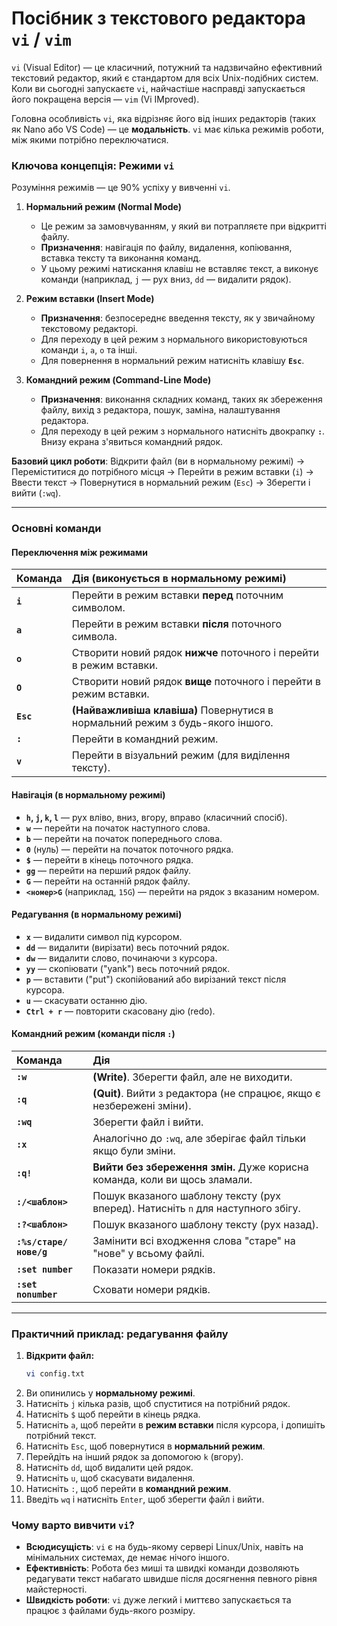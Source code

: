 # Посібник з текстового редактора `vi` / `vim`

`vi` (Visual Editor) — це класичний, потужний та надзвичайно ефективний текстовий редактор, який є стандартом для всіх Unix-подібних систем. Коли ви сьогодні запускаєте `vi`, найчастіше насправді запускається його покращена версія — `vim` (Vi IMproved).

Головна особливість `vi`, яка відрізняє його від інших редакторів (таких як Nano або VS Code) — це **модальність**. `vi` має кілька режимів роботи, між якими потрібно переключатися.

### **Ключова концепція: Режими `vi`**

Розуміння режимів — це 90% успіху у вивченні `vi`.

1.  **Нормальний режим (Normal Mode)**
    *   Це режим за замовчуванням, у який ви потрапляєте при відкритті файлу.
    *   **Призначення**: навігація по файлу, видалення, копіювання, вставка тексту та виконання команд.
    *   У цьому режимі натискання клавіш не вставляє текст, а виконує команди (наприклад, `j` — рух вниз, `dd` — видалити рядок).

2.  **Режим вставки (Insert Mode)**
    *   **Призначення**: безпосереднє введення тексту, як у звичайному текстовому редакторі.
    *   Для переходу в цей режим з нормального використовуються команди `i`, `a`, `o` та інші.
    *   Для повернення в нормальний режим натисніть клавішу **`Esc`**.

3.  **Командний режим (Command-Line Mode)**
    *   **Призначення**: виконання складних команд, таких як збереження файлу, вихід з редактора, пошук, заміна, налаштування редактора.
    *   Для переходу в цей режим з нормального натисніть двокрапку **`:`**. Внизу екрана з'явиться командний рядок.

**Базовий цикл роботи**: Відкрити файл (ви в нормальному режимі) -> Переміститися до потрібного місця -> Перейти в режим вставки (`i`) -> Ввести текст -> Повернутися в нормальний режим (`Esc`) -> Зберегти і вийти (`:wq`).

---

### **Основні команди**

#### **Переключення між режимами**

| Команда | Дія (виконується в нормальному режимі) |
| :--- | :--- |
| **`i`** | Перейти в режим вставки **перед** поточним символом. |
| **`a`** | Перейти в режим вставки **після** поточного символа. |
| **`o`** | Створити новий рядок **нижче** поточного і перейти в режим вставки. |
| **`O`** | Створити новий рядок **вище** поточного і перейти в режим вставки. |
| **`Esc`** | **(Найважливіша клавіша)** Повернутися в нормальний режим з будь-якого іншого. |
| **`:`** | Перейти в командний режим. |
| **`v`** | Перейти в візуальний режим (для виділення тексту). |

#### **Навігація (в нормальному режимі)**

*   **`h`, `j`, `k`, `l`** — рух вліво, вниз, вгору, вправо (класичний спосіб).
*   **`w`** — перейти на початок наступного слова.
*   **`b`** — перейти на початок попереднього слова.
*   **`0`** (нуль) — перейти на початок поточного рядка.
*   **`$`** — перейти в кінець поточного рядка.
*   **`gg`** — перейти на перший рядок файлу.
*   **`G`** — перейти на останній рядок файлу.
*   **`<номер>G`** (наприклад, `15G`) — перейти на рядок з вказаним номером.

#### **Редагування (в нормальному режимі)**

*   **`x`** — видалити символ під курсором.
*   **`dd`** — видалити (вирізати) весь поточний рядок.
*   **`dw`** — видалити слово, починаючи з курсора.
*   **`yy`** — скопіювати ("yank") весь поточний рядок.
*   **`p`** — вставити ("put") скопійований або вирізаний текст після курсора.
*   **`u`** — скасувати останню дію.
*   **`Ctrl + r`** — повторити скасовану дію (redo).

#### **Командний режим (команди після `:`)**

| Команда | Дія |
| :--- | :--- |
| **`:w`** | **(Write)**. Зберегти файл, але не виходити. |
| **`:q`** | **(Quit)**. Вийти з редактора (не спрацює, якщо є незбережені зміни). |
| **`:wq`** | Зберегти файл і вийти. |
| **`:x`** | Аналогічно до `:wq`, але зберігає файл тільки якщо були зміни. |
| **`:q!`** | **Вийти без збереження змін.** Дуже корисна команда, коли ви щось зламали. |
| **`:/<шаблон>`** | Пошук вказаного шаблону тексту (рух вперед). Натисніть `n` для наступного збігу. |
| **`:?<шаблон>`** | Пошук вказаного шаблону тексту (рух назад). |
| **`:%s/старе/нове/g`** | Замінити всі входження слова "старе" на "нове" у всьому файлі. |
| **`:set number`** | Показати номери рядків. |
| **`:set nonumber`** | Сховати номери рядків. |

---

### **Практичний приклад: редагування файлу**

1.  **Відкрити файл:**
    ```bash
    vi config.txt
    ```
2.  Ви опинились у **нормальному режимі**.
3.  Натисніть `j` кілька разів, щоб спуститися на потрібний рядок.
4.  Натисніть `$` щоб перейти в кінець рядка.
5.  Натисніть `a`, щоб перейти в **режим вставки** після курсора, і допишіть потрібний текст.
6.  Натисніть `Esc`, щоб повернутися в **нормальний режим**.
7.  Перейдіть на інший рядок за допомогою `k` (вгору).
8.  Натисніть `dd`, щоб видалити цей рядок.
9.  Натисніть `u`, щоб скасувати видалення.
10. Натисніть `:`, щоб перейти в **командний режим**.
11. Введіть `wq` і натисніть `Enter`, щоб зберегти файл і вийти.

### **Чому варто вивчити `vi`?**

*   **Всюдисущість**: `vi` є на будь-якому сервері Linux/Unix, навіть на мінімальних системах, де немає нічого іншого.
*   **Ефективність**: Робота без миші та швидкі команди дозволяють редагувати текст набагато швидше після досягнення певного рівня майстерності.
*   **Швидкість роботи**: `vi` дуже легкий і миттєво запускається та працює з файлами будь-якого розміру.
